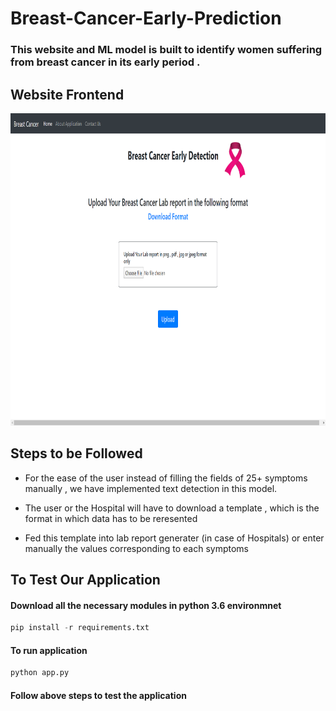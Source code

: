 # Breast-Cancer-Early-Prediction

### This website and ML model is built to identify women suffering from breast cancer in its early period .

## Website Frontend
<img src="Frontend.png" alt="#" width="800" height="500">

## Steps to be Followed 

* For the ease of the user instead of filling the fields of 25+ symptoms manually , we have implemented text detection in this model. 

* The user or the Hospital will have to download a template , which is the format in which data has to be reresented

* Fed this template into lab report generater (in case of Hospitals) or enter manually the values corresponding to each symptoms

## To Test Our Application

#### Download all the necessary modules in python 3.6 environmnet
```python 
pip install -r requirements.txt
```

#### To run application
```python 
python app.py
```
#### Follow above steps to test the application
